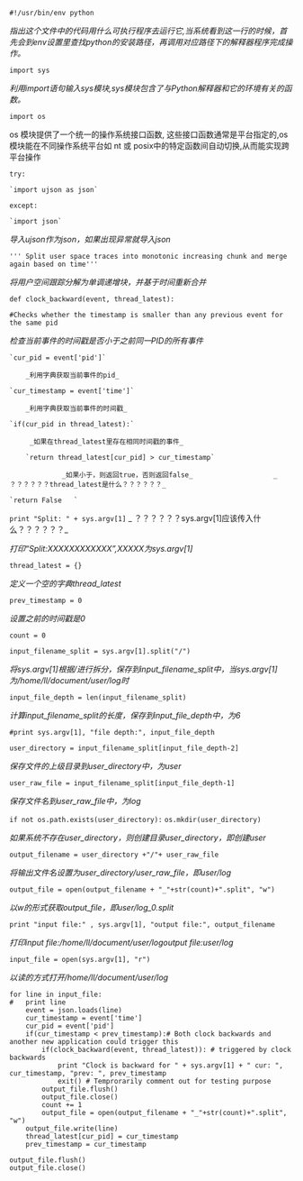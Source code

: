 `#!/usr/bin/env python  `

_指出这个文件中的代码用什么可执行程序去运行它,当系统看到这一行的时候，首先会到env设置里查找python的安装路径，再调用对应路径下的解释器程序完成操作。_

`import sys`

_利用import语句输入sys模块,sys模块包含了与Python解释器和它的环境有关的函数。_

`import os`

os 模块提供了一个统一的操作系统接口函数, 这些接口函数通常是平台指定的,os 模块能在不同操作系统平台如 nt 或 posix中的特定函数间自动切换,从而能实现跨平台操作

`try:`

	`import ujson as json`

`except:`

	`import json`

_导入ujson作为json，如果出现异常就导入json_

`''' Split user space traces into monotonic increasing chunk and merge again based on time'''`

_将用户空间跟踪分解为单调递增块，并基于时间重新合并_

`def clock_backward(event, thread_latest):`

`#Checks whether the timestamp is smaller than any previous event for the same pid`

_检查当前事件的时间戳是否小于之前同一PID的所有事件_

	`cur_pid = event['pid']`

        _利用字典获取当前事件的pid_

	`cur_timestamp = event['time']`

        _利用字典获取当前事件的时间戳_

	`if(cur_pid in thread_latest):`

         _如果在thread_latest里存在相同时间戳的事件_

		`return thread_latest[cur_pid] > cur_timestamp`

                 _如果小于，则返回true，否则返回false_                    _ ？？？？？？thread_latest是什么？？？？？？_

	`return False	`


`print "Split: " + sys.argv[1]`                                      _ ？？？？？？sys.argv[1]应该传入什么？？？？？？_

_打印“Split:XXXXXXXXXXXX”,XXXXX为sys.argv[1]_

`thread_latest = {}`

_定义一个空的字典thread_latest_

`prev_timestamp = 0`

_设置之前的时间戳是0_

`count = 0`

`input_filename_split = sys.argv[1].split("/")`

_将sys.argv[1]根据/进行拆分，保存到input_filename_split中，当sys.argv[1]为/home/ll/document/user/log时_


`input_file_depth = len(input_filename_split)`

_计算input_filename_split的长度，保存到input_file_depth中，为6_

`#print sys.argv[1], "file depth:", input_file_depth`

`user_directory = input_filename_split[input_file_depth-2]`

_保存文件的上级目录到user_directory中，为user_

`user_raw_file = input_filename_split[input_file_depth-1]`

_保存文件名到user_raw_file中，为log_

`if not os.path.exists(user_directory):`
	`os.mkdir(user_directory)`

_如果系统不存在user_directory，则创建目录user_directory，即创建user_

`output_filename = user_directory +"/"+ user_raw_file`

_将输出文件名设置为user_directory/user_raw_file，即user/log_

`output_file = open(output_filename + "_"+str(count)+".split", "w")`

_以w的形式获取output_file，即user/log_0.split_

`print "input file:" , sys.argv[1], "output file:", output_filename`

_打印input file:/home/ll/document/user/logoutput file:user/log_

`input_file = open(sys.argv[1], "r")`

_以读的方式打开/home/ll/document/user/log_

```
for line in input_file:
#	print line
	event = json.loads(line)
	cur_timestamp = event['time']
	cur_pid = event['pid']
	if(cur_timestamp < prev_timestamp):# Both clock backwards and another new application could trigger this
		if(clock_backward(event, thread_latest)): # triggered by clock backwards
			print "Clock is backward for " + sys.argv[1] + " cur: ", cur_timestamp, "prev: ", prev_timestamp
			exit() # Temprorarily comment out for testing purpose
		output_file.flush()
		output_file.close()
		count += 1
		output_file = open(output_filename + "_"+str(count)+".split", "w")
	output_file.write(line)
	thread_latest[cur_pid] = cur_timestamp
	prev_timestamp = cur_timestamp

output_file.flush()
output_file.close()
```

